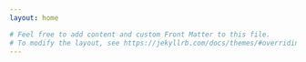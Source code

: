 ```yaml
---
layout: home

# Feel free to add content and custom Front Matter to this file.
# To modify the layout, see https://jekyllrb.com/docs/themes/#overriding-theme-defaults
---
```


